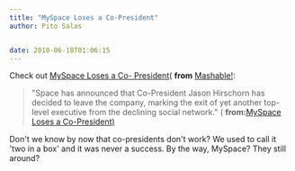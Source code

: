 ```yaml
---
title: "MySpace Loses a Co-President"
author: Pito Salas


date: 2010-06-18T01:06:15
---
```




Check out [MySpace Loses a Co-
President](<http://feedproxy.google.com/~r/Mashable/~3/sbmubZGXukQ/>)(
**from** [Mashable!](<http://feeds.feedburner.com/mashable>):

> "Space has announced that Co-President Jason Hirschorn has decided to leave
> the company, marking the exit of yet another top-level executive from the
> declining social network." ( **from:**[MySpace Loses a Co-President)
> ](<http://feedproxy.google.com/~r/Mashable/~3/sbmubZGXukQ/>)

Don't we know by now that co-presidents don't work? We used to call it 'two in
a box' and it was never a success. By the way, MySpace? They still around?


